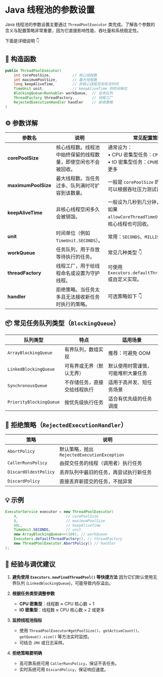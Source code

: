 # Java 线程池的参数设置

Java 线程池的参数设置主要通过 `ThreadPoolExecutor` 类完成。了解各个参数的含义与配置策略非常重要，因为它直接影响性能、吞吐量和系统稳定性。

下面是详细说明 👇

## 🧩 构造函数

```java
public ThreadPoolExecutor(
    int corePoolSize,          // 核心线程数
    int maximumPoolSize,       // 最大线程数
    long keepAliveTime,        // 非核心线程空闲存活时间
    TimeUnit unit,             // keepAliveTime 的时间单位
    BlockingQueue<Runnable> workQueue,  // 任务队列
    ThreadFactory threadFactory,        // 线程工厂
    RejectedExecutionHandler handler    // 拒绝策略
)
```

## ⚙️ 参数详解

| 参数名              | 说明                                                           | 常见配置策略                                                                                |
| ------------------- | -------------------------------------------------------------- | ------------------------------------------------------------------------------------------- |
| **corePoolSize**    | 核心线程数。线程池中始终保留的线程数量，即使空闲也不会被回收。 | 通常设为：<br>• CPU 密集型任务：`CPU核心数 + 1`<br>• IO 密集型任务：`CPU核心数 × 2` 或更多  |
| **maximumPoolSize** | 最大线程数。当任务过多、队列满时可扩容到该数量。               | 一般是 `corePoolSize` 的 2~4 倍；也可以根据吞吐压力测试调整。                               |
| **keepAliveTime**   | 非核心线程空闲多久会被销毁。                                   | 一般设为几秒到几分钟，例如 `60L`。如果 `allowCoreThreadTimeOut(true)`，则核心线程也可回收。 |
| **unit**            | 时间单位（例如 `TimeUnit.SECONDS`）。                          | 常用：`SECONDS`、`MILLISECONDS`。                                                           |
| **workQueue**       | 任务队列，用于存放等待执行的任务。                             | 常见几种类型 👇                                                                             |
| **threadFactory**   | 线程工厂，用于给线程命名或设置为守护线程。                     | 可使用 `Executors.defaultThreadFactory()` 或自定义实现。                                    |
| **handler**         | 拒绝策略。当任务太多且无法接收新任务时执行的策略。             | 可选策略如下 👇                                                                             |

## 📦 常见任务队列类型（`BlockingQueue`）

| 队列类型                | 特点                         | 适用场景                           |
| ----------------------- | ---------------------------- | ---------------------------------- |
| `ArrayBlockingQueue`    | 有界队列，数组实现           | 推荐：可避免 OOM                   |
| `LinkedBlockingQueue`   | 可有界或无界（默认无界）     | 默认使用时需谨慎，可能堆积大量任务 |
| `SynchronousQueue`      | 不存储任务，直接交给线程执行 | 适用于高并发、短任务场景           |
| `PriorityBlockingQueue` | 按优先级执行任务             | 适合有优先级的任务调度             |

## 🚫 拒绝策略（`RejectedExecutionHandler`）

| 策略                  | 说明                                        |
| --------------------- | ------------------------------------------- |
| `AbortPolicy`         | 默认策略，抛出 `RejectedExecutionException` |
| `CallerRunsPolicy`    | 由提交任务的线程（调用者）执行任务          |
| `DiscardOldestPolicy` | 丢弃队列中最旧的任务，再尝试执行新任务      |
| `DiscardPolicy`       | 直接丢弃新提交的任务，不抛异常              |

## 💡 示例

```java
ExecutorService executor = new ThreadPoolExecutor(
    4,                      // corePoolSize
    8,                      // maximumPoolSize
    60L,                    // keepAliveTime
    TimeUnit.SECONDS,       // unit
    new ArrayBlockingQueue<>(100), // workQueue
    Executors.defaultThreadFactory(), // threadFactory
    new ThreadPoolExecutor.AbortPolicy() // handler
);
```

## 🧠 经验与调优建议

1. **避免使用 `Executors.newFixedThreadPool()` 等快捷方法**
   因为它们默认使用无界队列 (`LinkedBlockingQueue`)，可能导致内存溢出。

2. **根据任务类型调整参数**

   - **CPU 密集型**：线程数 ≈ CPU 核心数 + 1
   - **IO 密集型**：线程数 ≈ CPU 核心数 × 2 或更多

3. **监控线程池指标**

   - 使用 `ThreadPoolExecutor#getPoolSize()`、`getActiveCount()`、`getQueue().size()` 等方法实时监控。
   - 可结合 `JMX` 或日志采样。

4. **拒绝策略要明确**

   - 高可靠系统可用 `CallerRunsPolicy`，保证不丢任务。
   - 实时系统可用 `DiscardPolicy`，保证响应速度。

